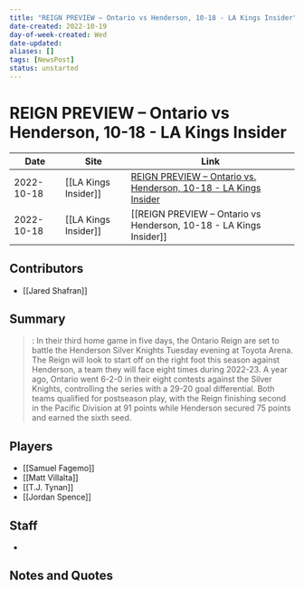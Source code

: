 ```yaml
---
title: "REIGN PREVIEW – Ontario vs Henderson, 10-18 - LA Kings Insider"
date-created: 2022-10-19
day-of-week-created: Wed
date-updated: 
aliases: []
tags: [NewsPost]
status: unstarted
---
```


# REIGN PREVIEW – Ontario vs Henderson, 10-18 - LA Kings Insider

| Date       | Site                 | Link                                                                                                                                               |
| ---------- | -------------------- | -------------------------------------------------------------------------------------------------------------------------------------------------- |
| 2022-10-18 | [[LA Kings Insider]] | [REIGN PREVIEW – Ontario vs. Henderson, 10-18 - LA Kings Insider](https://lakingsinsider.com/2022/10/18/reign-preview-ontario-vs-henderson-10-18/) |
| 2022-10-18 | [[LA Kings Insider]] | [[REIGN PREVIEW – Ontario vs Henderson, 10-18 - LA Kings Insider]]                                                                                |

## Contributors
- [[Jared Shafran]]


## Summary
> : In their third home game in five days, the Ontario Reign are set to battle the Henderson Silver Knights Tuesday evening at Toyota Arena. The Reign will look to start off on the right foot this season against Henderson, a team they will face eight times during 2022-23. A year ago, Ontario went 6-2-0 in their eight contests against the Silver Knights, controlling the series with a 29-20 goal differential. Both teams qualified for postseason play, with the Reign finishing second in the Pacific Division at 91 points while Henderson secured 75 points and earned the sixth seed.


## Players
- [[Samuel Fagemo]]
- [[Matt Villalta]]
- [[T.J. Tynan]]
- [[Jordan Spence]]


## Staff
- 


## Notes and Quotes
> 

